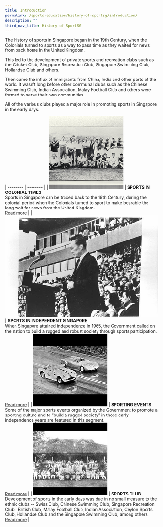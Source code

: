 ```yaml
---
title: Introduction
permalink: /sports-education/history-of-sportsg/introduction/
description: ""
third_nav_title: History of SportSG
---
```

The history of sports in Singapore began in the 19th Century, when the Colonials turned to sports as a way to pass time as they waited for news from back home in the United Kingdom. 

This led to the development of private sports and recreation clubs such as the Cricket Club, Singapore Recreation Club, Singapore Swimming Club, Hollandse Club and others. 

Then came the influx of immigrants from China, India and other parts of the world. It wasn’t long before other communal clubs such as the Chinese Swimming Club, Indian Association, Malay Football Club and others were formed to serve their own communities. 

All of the various clubs played a major role in promoting sports in Singapore in the early days.


| -------- | -------- | 
| ![](/images/Sport%20Education/History%20of%20Singapore%20Sports/colonial.jpeg)     | **SPORTS IN COLONIAL TIMES**<br>Sports in Singapore can be traced back to the 19th Century, during the colonial period when the Colonials turned to sport to make bearable the long wait for news from the United Kingdom.<br>[Read more](/sports-education/history-of-sportsg/sports-in-colonial-times/)     |
| ![](/images/Sport%20Education/History%20of%20Singapore%20Sports/Sports%20in%20Independent%20Times/Sports_in_Independent_Times.jpg)    | **SPORTS IN INDEPENDENT SINGAPORE**<br>When Singapore attained independence in 1965, the Government called on the nation to build a rugged and robust society through sports participation.<br>[Read more](/sports-education/history-of-sportsg/sports-in-independent-times/)     |
| ![](/images/Sport%20Education/Sporting%20Events/grand_prix.jpeg)   | **SPORTING EVENTS**<br>Some of the major sports events organized by the Government to promote a sporting culture and to “build a rugged society” in those early independence years are featured in this segment.<br>[Read more](/sports-education/sporting-events/grand-prix/)     |
| ![](/images/Sport%20Education/History%20of%20Singapore%20Sports/SCRC1.jpeg)   | **SPORTS CLUB**<br>Development of sports in the early days was due in no small measure to the ethnic clubs -- Swiss Club, Chinese Swimming Club, Singapore Recreation Club , British Club, Malay Football Club, Indian Association, Ceylon Sports Club, Hollandse Club and the Singapore Swimming Club, among others.<br>[Read more](/sports-education/sporting-clubs/chinese-swimming-club/)     |